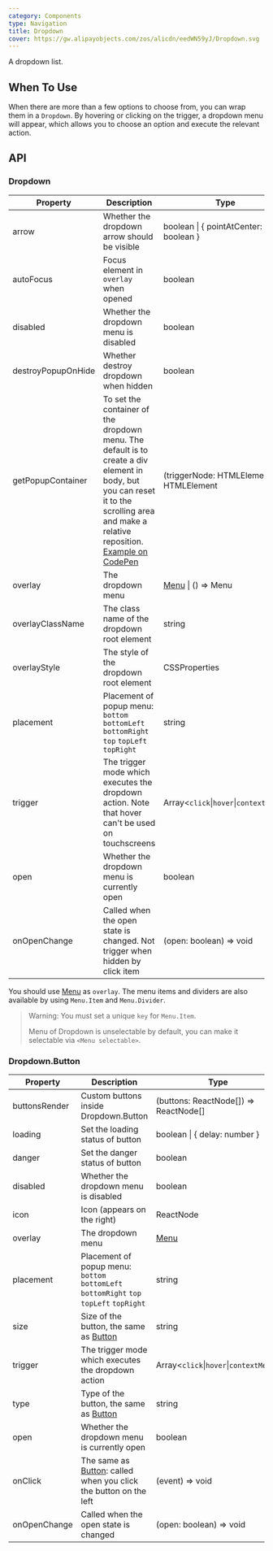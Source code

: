 ```yaml
---
category: Components
type: Navigation
title: Dropdown
cover: https://gw.alipayobjects.com/zos/alicdn/eedWN59yJ/Dropdown.svg
---
```


A dropdown list.

## When To Use

When there are more than a few options to choose from, you can wrap them in a `Dropdown`. By hovering or clicking on the trigger, a dropdown menu will appear, which allows you to choose an option and execute the relevant action.

## API

### Dropdown

| Property | Description | Type | Default | Version |
| --- | --- | --- | --- | --- |
| arrow | Whether the dropdown arrow should be visible | boolean \| { pointAtCenter: boolean } | false |  |
| autoFocus | Focus element in `overlay` when opened | boolean | false | 4.21.0 |
| disabled | Whether the dropdown menu is disabled | boolean | - |  |
| destroyPopupOnHide | Whether destroy dropdown when hidden | boolean | false |  |
| getPopupContainer | To set the container of the dropdown menu. The default is to create a div element in body, but you can reset it to the scrolling area and make a relative reposition. [Example on CodePen](https://codepen.io/afc163/pen/zEjNOy?editors=0010) | (triggerNode: HTMLElement) => HTMLElement | () => document.body |  |
| overlay | The dropdown menu | [Menu](/components/menu) \| () => Menu | - |  |
| overlayClassName | The class name of the dropdown root element | string | - |  |
| overlayStyle | The style of the dropdown root element | CSSProperties | - |  |
| placement | Placement of popup menu: `bottom` `bottomLeft` `bottomRight` `top` `topLeft` `topRight` | string | `bottomLeft` |  |
| trigger | The trigger mode which executes the dropdown action. Note that hover can't be used on touchscreens | Array&lt;`click`\|`hover`\|`contextMenu`> | \[`hover`] |  |
| open | Whether the dropdown menu is currently open | boolean | - | 4.23.0 |
| onOpenChange | Called when the open state is changed. Not trigger when hidden by click item | (open: boolean) => void | - | 4.23.0 |

You should use [Menu](/components/menu/) as `overlay`. The menu items and dividers are also available by using `Menu.Item` and `Menu.Divider`.

> Warning: You must set a unique `key` for `Menu.Item`.
>
> Menu of Dropdown is unselectable by default, you can make it selectable via `<Menu selectable>`.

### Dropdown.Button

| Property | Description | Type | Default | Version |
| --- | --- | --- | --- | --- |
| buttonsRender | Custom buttons inside Dropdown.Button | (buttons: ReactNode\[]) => ReactNode\[] | - |  |
| loading | Set the loading status of button | boolean \| { delay: number } | false |  |
| danger | Set the danger status of button | boolean | - | 4.23.0 |
| disabled | Whether the dropdown menu is disabled | boolean | - |  |
| icon | Icon (appears on the right) | ReactNode | - |  |
| overlay | The dropdown menu | [Menu](/components/menu) | - |  |
| placement | Placement of popup menu: `bottom` `bottomLeft` `bottomRight` `top` `topLeft` `topRight` | string | `bottomLeft` |  |
| size | Size of the button, the same as [Button](/components/button/#API) | string | `default` |  |
| trigger | The trigger mode which executes the dropdown action | Array&lt;`click`\|`hover`\|`contextMenu`> | \[`hover`] |  |
| type | Type of the button, the same as [Button](/components/button/#API) | string | `default` |  |
| open | Whether the dropdown menu is currently open | boolean | - | 4.23.0 |
| onClick | The same as [Button](/components/button/#API): called when you click the button on the left | (event) => void | - |  |
| onOpenChange | Called when the open state is changed | (open: boolean) => void | - | 4.23.0 |
